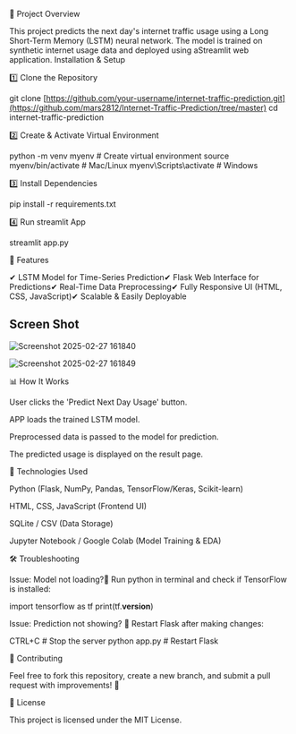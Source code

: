 📌 Project Overview

This project predicts the next day's internet traffic usage using a Long Short-Term Memory (LSTM) neural network. The model is trained on synthetic internet usage data and deployed using aStreamlit web application.
 Installation & Setup

1️⃣ Clone the Repository

git clone [https://github.com/your-username/internet-traffic-prediction.git](https://github.com/mars2812/Internet-Traffic-Prediction/tree/master)
cd internet-traffic-prediction

2️⃣ Create & Activate Virtual Environment

python -m venv myenv  # Create virtual environment
source myenv/bin/activate  # Mac/Linux
myenv\Scripts\activate  # Windows

3️⃣ Install Dependencies

pip install -r requirements.txt

4️⃣ Run streamlit  App

streamlit  app.py

🌟 Features


✔ LSTM Model for Time-Series Prediction✔ Flask Web Interface for Predictions✔ Real-Time Data Preprocessing✔ Fully Responsive UI (HTML, CSS, JavaScript)✔ Scalable & Easily Deployable

## Screen Shot 

![Screenshot 2025-02-27 161840](https://github.com/user-attachments/assets/13527b52-eeb2-4fb6-8dcb-50607b98cd98)



![Screenshot 2025-02-27 161849](https://github.com/user-attachments/assets/3f06e1e2-15ce-410a-9134-bf6af9e52ea6)



📊 How It Works


User clicks the 'Predict Next Day Usage' button.

APP loads the trained LSTM model.

Preprocessed data is passed to the model for prediction.

The predicted usage is displayed on the result page.

📌 Technologies Used


Python (Flask, NumPy, Pandas, TensorFlow/Keras, Scikit-learn)

HTML, CSS, JavaScript (Frontend UI)

SQLite / CSV (Data Storage)

Jupyter Notebook / Google Colab (Model Training & EDA)

🛠 Troubleshooting

Issue: Model not loading?🔹 Run python in terminal and check if TensorFlow is installed:

import tensorflow as tf
print(tf.__version__)

Issue: Prediction not showing?
🔹 Restart Flask after making changes:

CTRL+C  # Stop the server
python app.py  # Restart Flask

🤝 Contributing

Feel free to fork this repository, create a new branch, and submit a pull request with improvements! 🚀

📜 License

This project is licensed under the MIT License.
